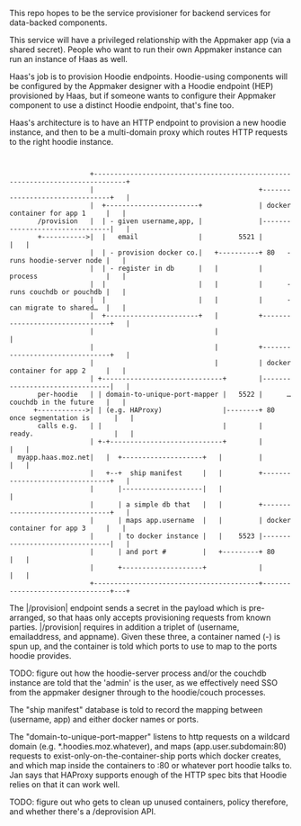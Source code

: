 This repo hopes to be the service provisioner for backend services for data-backed components.

This service will have a privileged relationship with the Appmaker app (via a shared secret).  People who want to run their own Appmaker instance can run an instance of Haas as well.

Haas's job is to provision Hoodie endpoints.  Hoodie-using components will be configured by the Appmaker designer with a Hoodie endpoint (HEP) provisioned by Haas, but if someone wants to configure their Appmaker component to use a distinct Hoodie endpoint, that's fine too.

Haas's architecture is to have an HTTP endpoint to provision a new hoodie instance, and then to be a multi-domain proxy which routes HTTP requests to the right hoodie instance.


```


                    +------------------------------------------------------------------------------+
                    |                                         +--------------------------------+   |
                    |  +-----------------------+              | docker container for app 1     |   |
       /provision   |  | - given username,app, |              |--------------------------------|   |
       +----------->|  |   email               |         5521 |                                |   |
                    |  | - provision docker co.|   +----------+ 80   - runs hoodie-server node |   |
                    |  | - register in db      |   |          |        process                 |   |
                    |  |                       |   |          |      - runs couchdb or pouchdb |   |
                    |  |                       |   |          |      - can migrate to shared…  |   |
                    |  +-----------------------+   |          +--------------------------------+   |
                    |                              |                                               |
                    |                              |          +--------------------------------+   |
                    |                              |          | docker container for app 2     |   |
                    | +------------------------------+        |--------------------------------|   |
       per-hoodie   | | domain-to-unique-port-mapper |   5522 |      … couchdb in the future   |   |
      +------------>| | (e.g. HAProxy)               |--------+ 80   once segmentation is      |   |
       calls e.g.   | |                              |        |      ready.                    |   |
                    | +-+----------------------------+        |                                |   |
  myapp.haas.moz.net|   |  +--------------------+   |         |                                |   |
                    |   +--+  ship manifest     |   |         +--------------------------------+   |
                    |      |--------------------|   |                                              |
                    |      | a simple db that   |   |         +--------------------------------+   |
                    |      | maps app.username  |   |         | docker container for app 3     |   |
                    |      | to docker instance |   |    5523 |--------------------------------|   |
                    |      | and port #         |   +---------+ 80                             |   |
                    |      +--------------------+             |                                |   |
                    +-----------------------------------------+--------------------------------+---+
```

The |/provision| endpoint sends a secret in the payload which is pre-arranged, so that haas only accepts provisioning requests from known parties.  |/provision| requires in addition a triplet of (username, emailaddress, and appname).  Given these three, a container named (<username>-<app>) is spun up, and the container is told which ports to use to map to the ports hoodie provides.

TODO: figure out how the hoodie-server process and/or the couchdb instance are told that the 'admin' is the user, as we effectively need SSO from the appmaker designer through to the hoodie/couch processes.

The "ship manifest" database is told to record the mapping between (username, app) and either docker names or ports.

The "domain-to-unique-port-mapper" listens to http requests on a wildcard domain (e.g. *.hoodies.moz.whatever), and maps (app.user.subdomain:80) requests to exist-only-on-the-container-ship ports which docker creates, and which map inside the containers to :80 or whatever port hoodie talks to.  Jan says that HAProxy supports enough of the HTTP spec bits that Hoodie relies on that it can work well.

TODO: figure out who gets to clean up unused containers, policy therefore, and whether there's a /deprovision API.
